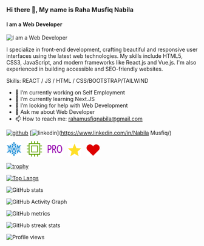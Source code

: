 ### Hi there 👋, My name is Raha Musfiq Nabila
#### I am a Web Developer
![I am a Web Developer](https://i.ibb.co/LkLCq8g/IMG-20201204-150507.png)

I specialize in front-end development, crafting beautiful and responsive user interfaces using the latest web technologies. My skills include HTML5, CSS3, JavaScript, and modern frameworks like React.js and Vue.js. I'm also experienced in building accessible and SEO-friendly websites.

Skills:  REACT / JS / HTML / CSS/BOOTSTRAP/TAILWIND

- 🔭 I’m currently working on Self Employment 
- 🌱 I’m currently learning Next.JS 
- 🤔 I’m looking for help with Web Development 
- 💬 Ask me about Web Developer 
- 📫 How to reach me: rahamusfiqnabila@gmail.com 


[<img src='https://cdn.jsdelivr.net/npm/simple-icons@3.0.1/icons/github.svg' alt='github' height='40'>](https://github.com/NabilaCodingWorld)  [<img src='https://cdn.jsdelivr.net/npm/simple-icons@3.0.1/icons/linkedin.svg' alt='linkedin' height='40'>](https://www.linkedin.com/in/Nabila Musfiq/)  

<a href='https://archiveprogram.github.com/'><img src='https://raw.githubusercontent.com/acervenky/animated-github-badges/master/assets/acbadge.gif' width='40' height='40'></a> <a href='https://docs.github.com/en/developers'><img src='https://raw.githubusercontent.com/acervenky/animated-github-badges/master/assets/devbadge.gif' width='40' height='40'></a> <a href='https://github.com/pricing'><img src='https://raw.githubusercontent.com/acervenky/animated-github-badges/master/assets/pro.gif' width='40' height='40'></a> <a href='https://stars.github.com/'><img src='https://raw.githubusercontent.com/acervenky/animated-github-badges/master/assets/starbadge.gif' width='35' height='35'></a> <a href='https://docs.github.com/en/github/supporting-the-open-source-community-with-github-sponsors'><img src='https://raw.githubusercontent.com/acervenky/animated-github-badges/master/assets/sponsorbadge.gif' width='35' height='35'></a> 

[![trophy](https://github-profile-trophy.vercel.app/?username=NabilaCodingWorld)](https://github.com/ryo-ma/github-profile-trophy)

[![Top Langs](https://github-readme-stats.vercel.app/api/top-langs/?username=NabilaCodingWorld)](https://github.com/anuraghazra/github-readme-stats)

![GitHub stats](https://github-readme-stats.vercel.app/api?username=NabilaCodingWorld&show_icons=true&count_private=true)  

![GitHub Activity Graph](https://activity-graph.herokuapp.com/graph?username=NabilaCodingWorld)  

![GitHub metrics](https://metrics.lecoq.io/NabilaCodingWorld)  

![GitHub streak stats](https://streak-stats.demolab.com/?user=NabilaCodingWorld)  

![Profile views](https://gpvc.arturio.dev/NabilaCodingWorld)  
